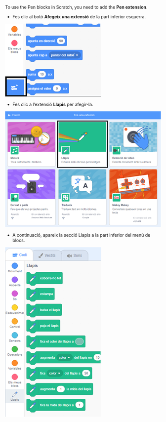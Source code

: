 To use the Pen blocks in Scratch, you need to add the **Pen extension**.

+ Fes clic al botó **Afegeix una extensió** de la part inferior esquerra.

![afegir extensió botó destacat](images/add-extension-annotated.png)

+ Fes clic a l’extensió **Llapis** per afegir-la.

![extensió llapis destacada](images/click-pen-annotated.png)

+ A continuació, apareix la secció Llapis a la part inferior del menú de blocs.

![blocs d’extensió llapis](images/pen-extension-blocks.png)